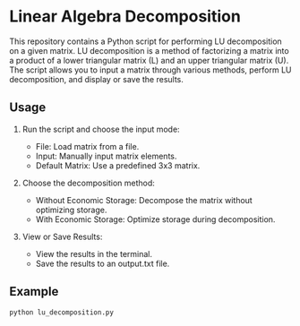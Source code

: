 # Linear Algebra Decomposition

This repository contains a Python script for performing LU decomposition on a given matrix. LU decomposition is a method of factorizing a matrix into a product of a lower triangular matrix (L) and an upper triangular matrix (U). The script allows you to input a matrix through various methods, perform LU decomposition, and display or save the results.

## Usage

1. Run the script and choose the input mode:
    - File: Load matrix from a file.
    - Input: Manually input matrix elements.
    - Default Matrix: Use a predefined 3x3 matrix.

2. Choose the decomposition method:
    - Without Economic Storage: Decompose the matrix without optimizing storage.
    - With Economic Storage: Optimize storage during decomposition.

3. View or Save Results:
    - View the results in the terminal.
    - Save the results to an output.txt file.

## Example

```python
python lu_decomposition.py
